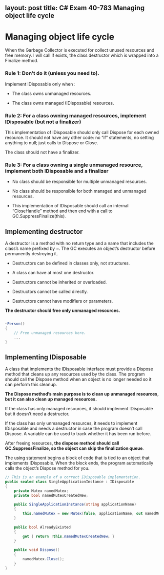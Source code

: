 layout: post
title: C# Exam 40-783 Managing object life cycle
---

# Managing object life cycle

When the Garbage Collector is executed for collect unused resources and free memory. I will call if exists, the class destructor which is wrapped into a Finalize method.

### Rule 1: Don’t do it (unless you need to).

Implement IDisposable only when :

-   The class owns unmanaged resources.

-   The class owns managed (IDisposable) resources.

### Rule 2: For a class owning managed resources, implement IDisposable (but not a finalizer)

This implementation of IDisposable should only call Dispose for each owned resource. It should not have any other code: no “if” statements, no setting anything to null; just calls to Dispose or Close.

The class should not have a finalizer.

### Rule 3: For a class owning a single unmanaged resource, implement both IDisposable and a finalizer

-   No class should be responsible for multiple unmanaged resources.

-   No class should be responsible for both managed and unmanaged resources.

-   This implementation of IDisposable should call an internal “CloseHandle” method and then end with a call to GC.SuppressFinalize(this).

## Implementing destructor

A destructor is a method with no return type and a name that includes the class’s name prefixed by ~. The GC executes an object’s destructor before permanently destroying it.

-    Destructors can be defined in classes only, not structures.

-    A class can have at most one destructor.

-    Destructors cannot be inherited or overloaded.

-    Destructors cannot be called directly.

-    Destructors cannot have modifiers or parameters.

**The destructor should free only unmanaged resources.**

```cs

~Person()
{
    // Free unmanaged resources here.
    ...
}

```

## Implementing IDisposable

A class that implements the IDisposable interface must provide a Dispose method that cleans up any resources used by the class. The program should call the Dispose method when an object is no longer needed so it can perform this cleanup.

**The Dispose method’s main purpose is to clean up unmanaged resources, but it can also clean up managed resources.**

If the class has only managed resources, it should implement IDisposable but it doesn’t need a destructor.

If the class has only unmanaged resources, it needs to implement IDisposable and needs a destructor in case the program doesn’t call Dispose. A variable can be used to track whether it has been run before.

After freeing resources, **the dispose method should call GC.SuppressFinalize, so the object can skip the finalization queue**.

The using statement begins a block of code that is tied to an object that implements IDisposable. When the block ends, the program automatically calls the object’s Dispose method for you.

```cs
// This is an example of a correct IDisposable implementation.
public sealed class SingleApplicationInstance : IDisposable
{
    private Mutex namedMutex;
    private bool namedMutexCreatedNew;
 
    public SingleApplicationInstance(string applicationName)
    {
        this.namedMutex = new Mutex(false, applicationName, out namedMutexCreatedNew);
    }
 
    public bool AlreadyExisted
    {
        get { return !this.namedMutexCreatedNew; }
    }
 
    public void Dispose()
    {
        namedMutex.Close();
    }
}
```